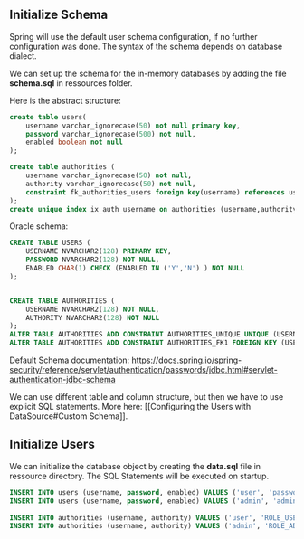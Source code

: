 ## Initialize Schema

Spring will use the default user schema configuration, if no further configuration was done. The syntax of the schema depends on database dialect.

We can set up the schema for the in-memory databases by adding the file  **schema.sql** in ressources folder.

Here is the abstract structure:
```sql
create table users(
	username varchar_ignorecase(50) not null primary key,
	password varchar_ignorecase(500) not null,
	enabled boolean not null
);

create table authorities (
	username varchar_ignorecase(50) not null,
	authority varchar_ignorecase(50) not null,
	constraint fk_authorities_users foreign key(username) references users(username)
);
create unique index ix_auth_username on authorities (username,authority);
```

Oracle schema:
```sql
CREATE TABLE USERS (
    USERNAME NVARCHAR2(128) PRIMARY KEY,
    PASSWORD NVARCHAR2(128) NOT NULL,
    ENABLED CHAR(1) CHECK (ENABLED IN ('Y','N') ) NOT NULL
);


CREATE TABLE AUTHORITIES (
    USERNAME NVARCHAR2(128) NOT NULL,
    AUTHORITY NVARCHAR2(128) NOT NULL
);
ALTER TABLE AUTHORITIES ADD CONSTRAINT AUTHORITIES_UNIQUE UNIQUE (USERNAME, AUTHORITY);
ALTER TABLE AUTHORITIES ADD CONSTRAINT AUTHORITIES_FK1 FOREIGN KEY (USERNAME) REFERENCES USERS (USERNAME) ENABLE;
```

Default Schema documentation: https://docs.spring.io/spring-security/reference/servlet/authentication/passwords/jdbc.html#servlet-authentication-jdbc-schema

We can use different table and column structure, but then we have to use explicit SQL statements. More here: [[Configuring the Users with DataSource#Custom Schema]].

## Initialize Users
We can initialize the database object by creating the **data.sql** file in ressource directory. The SQL Statements will be executed on startup.
```sql
INSERT INTO users (username, password, enabled) VALUES ('user', 'password', true);  
INSERT INTO users (username, password, enabled) VALUES ('admin', 'admin', true);  
  
INSERT INTO authorities (username, authority) VALUES ('user', 'ROLE_USER');  
INSERT INTO authorities (username, authority) VALUES ('admin', 'ROLE_ADMIN');
```
